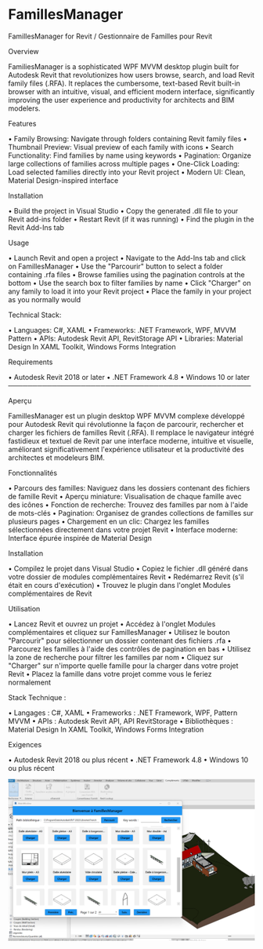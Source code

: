 # FamillesManager
FamillesManager for Revit / Gestionnaire de Familles pour Revit

Overview

FamiliesManager is a sophisticated WPF MVVM desktop plugin built for Autodesk Revit that revolutionizes how users browse, search, and load Revit family files (.RFA). It replaces the cumbersome, text-based Revit built-in browser with an intuitive, visual, and efficient modern interface, significantly improving the user experience and productivity for architects and BIM modelers.

Features

•	Family Browsing: Navigate through folders containing Revit family files
•	Thumbnail Preview: Visual preview of each family with icons
•	Search Functionality: Find families by name using keywords
•	Pagination: Organize large collections of families across multiple pages
•	One-Click Loading: Load selected families directly into your Revit project
•	Modern UI: Clean, Material Design-inspired interface

Installation

•	Build the project in Visual Studio
•	Copy the generated .dll file to your Revit add-ins folder
•	Restart Revit (if it was running)
•	Find the plugin in the Revit Add-Ins tab

Usage

•	Launch Revit and open a project
•	Navigate to the Add-Ins tab and click on FamillesManager
•	Use the "Parcourir" button to select a folder containing .rfa files
•	Browse families using the pagination controls at the bottom
•	Use the search box to filter families by name
•	Click "Charger" on any family to load it into your Revit project
•	Place the family in your project as you normally would

Technical Stack:

•	Languages: C#, XAML
•	Frameworks: .NET Framework, WPF, MVVM Pattern
•	APIs: Autodesk Revit API, RevitStorage API
•	Libraries: Material Design In XAML Toolkit, Windows Forms Integration

Requirements

•	Autodesk Revit 2018 or later
•	.NET Framework 4.8
•	Windows 10 or later
──────────────────────────────────────────────────

Aperçu

FamillesManager est un plugin desktop WPF MVVM complexe développé pour Autodesk Revit qui révolutionne la façon de parcourir, rechercher et charger les fichiers de familles Revit (.RFA). Il remplace le navigateur intégré fastidieux et textuel de Revit par une interface moderne, intuitive et visuelle, améliorant significativement l'expérience utilisateur et la productivité des architectes et modeleurs BIM.

Fonctionnalités

•	Parcours des familles: Naviguez dans les dossiers contenant des fichiers de famille Revit
•	Aperçu miniature: Visualisation de chaque famille avec des icônes
•	Fonction de recherche: Trouvez des familles par nom à l'aide de mots-clés
•	Pagination: Organisez de grandes collections de familles sur plusieurs pages
•	Chargement en un clic: Chargez les familles sélectionnées directement dans votre projet Revit
•	Interface moderne: Interface épurée inspirée de Material Design

Installation

•	Compilez le projet dans Visual Studio
•	Copiez le fichier .dll généré dans votre dossier de modules complémentaires Revit
•	Redémarrez Revit (s'il était en cours d'exécution)
•	Trouvez le plugin dans l'onglet Modules complémentaires de Revit

Utilisation

•	Lancez Revit et ouvrez un projet
•	Accédez à l'onglet Modules complémentaires et cliquez sur FamillesManager
•	Utilisez le bouton "Parcourir" pour sélectionner un dossier contenant des fichiers .rfa
•	Parcourez les familles à l'aide des contrôles de pagination en bas
•	Utilisez la zone de recherche pour filtrer les familles par nom
•	Cliquez sur "Charger" sur n'importe quelle famille pour la charger dans votre projet Revit
•	Placez la famille dans votre projet comme vous le feriez normalement

Stack Technique :

•	Langages : C#, XAML
•	Frameworks : .NET Framework, WPF, Pattern MVVM
•	APIs : Autodesk Revit API, API RevitStorage
•	Bibliothèques : Material Design In XAML Toolkit, Windows Forms Integration

Exigences

•	Autodesk Revit 2018 ou plus récent
•	.NET Framework 4.8
•	Windows 10 ou plus récent

![Demo](./FamillesManager_Demo.png)
